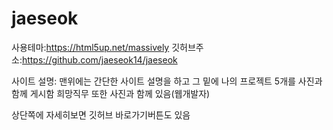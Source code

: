 # jaeseok

사용테마:https://html5up.net/massively
깃허브주소:https://github.com/jaeseok14/jaeseok

사이트 설명: 맨위에는 간단한 사이트 설명을 하고 그 밑에 나의 프로젝트 5개를 사진과 함께 게시함 
희망직무 또한 사진과 함께 있음(웹개발자)

상단쪽에 자세히보면 깃허브 바로가기버튼도 있음
